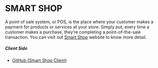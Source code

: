 # SMART SHOP

A point of sale system, or POS, is the place where your customer makes a payment for products or services at your store. Simply put, every time a customer makes a purchase, they’re completing a point-of-the-sale transaction.
You can visit out [Smart Shop](https://smart-shop-pos.web.app/) website to know more detail.

##### Client Side

- [GitHub (Smart Shop Client)](https://github.com/champmahfuz/Smart-Shop-Client-Update)

